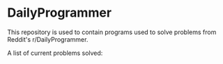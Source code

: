 # DailyProgrammer

This repository is used to contain programs used to solve problems from Reddit's r/DailyProgrammer.

A list of current problems solved:
